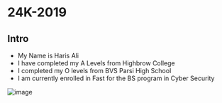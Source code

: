 # 24K-2019
## Intro
- My Name is Haris Ali
- I have completed my  A Levels from Highbrow College
- I completed my O levels from BVS Parsi High School
- I am currently enrolled in Fast for the BS program in Cyber Security

![image](https://github.com/user-attachments/assets/55836aef-6fcf-40aa-8228-e6147a8bc1fb)

